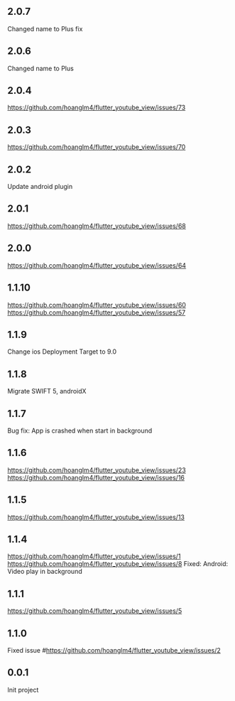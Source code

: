 ## 2.0.7
Changed name to Plus fix
## 2.0.6
Changed name to Plus
## 2.0.4
https://github.com/hoanglm4/flutter_youtube_view/issues/73
## 2.0.3
https://github.com/hoanglm4/flutter_youtube_view/issues/70
## 2.0.2
Update android plugin
## 2.0.1
https://github.com/hoanglm4/flutter_youtube_view/issues/68
## 2.0.0
https://github.com/hoanglm4/flutter_youtube_view/issues/64
## 1.1.10
https://github.com/hoanglm4/flutter_youtube_view/issues/60
https://github.com/hoanglm4/flutter_youtube_view/issues/57
## 1.1.9
Change ios Deployment Target to 9.0

## 1.1.8
Migrate SWIFT 5, androidX

## 1.1.7
Bug fix: App is crashed when start in background

## 1.1.6
https://github.com/hoanglm4/flutter_youtube_view/issues/23
https://github.com/hoanglm4/flutter_youtube_view/issues/16

## 1.1.5
https://github.com/hoanglm4/flutter_youtube_view/issues/13

## 1.1.4
https://github.com/hoanglm4/flutter_youtube_view/issues/1
https://github.com/hoanglm4/flutter_youtube_view/issues/8
Fixed:
Android: Video play in background

## 1.1.1
https://github.com/hoanglm4/flutter_youtube_view/issues/5

## 1.1.0
Fixed issue #https://github.com/hoanglm4/flutter_youtube_view/issues/2

## 0.0.1
Init project
